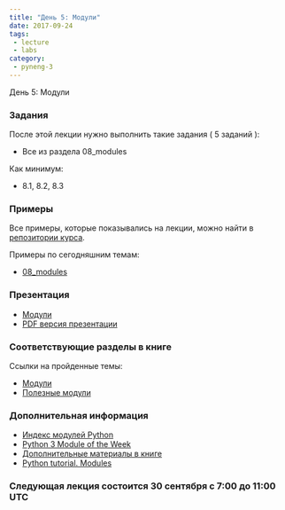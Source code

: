 ```yaml
---
title: "День 5: Модули"
date: 2017-09-24
tags:
 - lecture
 - labs
category:
 - pyneng-3
---
```


День 5: Модули

### Задания

После этой лекции нужно выполнить такие задания ( 5 заданий ):

* Все из раздела 08_modules

Как минимум:

* 8.1, 8.2, 8.3


### Примеры

Все примеры, которые показывались на лекции, можно найти в [репозитории курса](https://github.com/pyneng/pyneng-online-sep-oct-2017).

Примеры по сегодняшним темам:

* [08_modules](https://github.com/pyneng/pyneng-online-sep-oct-2017/tree/master/examples/07_modules)

### Презентация

* [Модули](https://gitpitch.com/natenka/pyneng-slides/py3-modules)
* [PDF версия презентации](https://github.com/pyneng/pyneng-online-sep-oct-2017/raw/master/presentations/08_modules.pdf)


### Соответствующие разделы в книге

Ссылки на пройденные темы:

* [Модули](https://natenka.gitbooks.io/pyneng/content/book/11_modules/)
* [Полезные модули](https://natenka.gitbooks.io/pyneng/content/book/12_useful_modules/)

### Дополнительная информация

* [Индекс модулей Python](https://docs.python.org/3/py-modindex.html)
* [Python 3 Module of the Week](https://pymotw.com/3/)
* [Дополнительные материалы в книге](https://natenka.gitbooks.io/pyneng/content/book/08_modules/further_reading.html)
* [Python tutorial. Modules](https://docs.python.org/3/tutorial/modules.html)

### Следующая лекция состоится 30 сентября с 7:00 до 11:00 UTC

